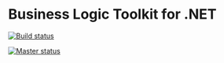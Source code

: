 # Business Logic Toolkit for .NET

[![Build status](https://ci.appveyor.com/api/projects/status/i6edurjlsq9ln8h7?svg=true)](https://ci.appveyor.com/project/ili/bltoolkit)

[![Master status](https://ci.appveyor.com/api/projects/status/i6edurjlsq9ln8h7/branch/master?svg=true)](https://ci.appveyor.com/project/ili/bltoolkit/branch/master)

